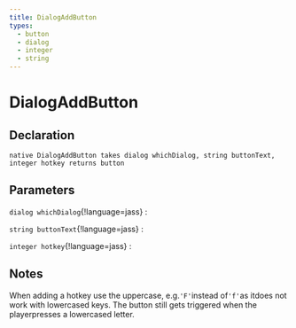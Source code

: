 ```yaml
---
title: DialogAddButton
types:
  - button
  - dialog
  - integer
  - string
---
```


# DialogAddButton

## Declaration

```jass
native DialogAddButton takes dialog whichDialog, string buttonText, integer hotkey returns button
```

## Parameters
`dialog whichDialog`{!language=jass}
: 

`string buttonText`{!language=jass}
: 

`integer hotkey`{!language=jass}
: 

## Notes 
When adding a hotkey use the uppercase, e.g.`'F'`instead of`'f'`as itdoes not work with lowercased keys. The button still gets triggered when the playerpresses a lowercased letter.
